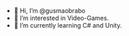 - 👋 Hi, I’m @gusmaobrabo
- 👀 I’m interested in Video-Games.
- 🌱 I’m currently learning C# and Unity.

